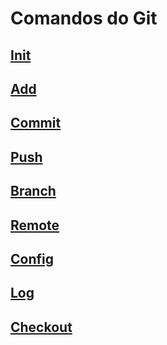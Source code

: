 # Comandos do Git

## [Init](https://github.com/ghsumiyasu/Git-GitHub/blob/main/README-Comando-Git-Init-br-pt.md)
## [Add](https://github.com/ghsumiyasu/Git-GitHub/blob/main/README-Comando-Git-Add-br-pt.md)
## [Commit](https://github.com/ghsumiyasu/Git-GitHub/blob/main/README-Comando-Git-Commit-br-pt.md)
## [Push](https://github.com/ghsumiyasu/Git-GitHub/blob/main/README-Comando-Git-Push-br-pt.md)
## [Branch](https://github.com/ghsumiyasu/Git-GitHub/blob/main/README-Comando-Git-Branch-br-pt.md)
## [Remote](https://github.com/ghsumiyasu/Git-GitHub/blob/main/README-Comando-Git-Remote-br-pt.md)
## [Config](https://github.com/ghsumiyasu/Git-GitHub/blob/main/README-Comando-Git-Config-br-pt.md)
## [Log](https://github.com/ghsumiyasu/Git-GitHub/blob/main/README-Comando-Git-Log-br-pt.md)
## [Checkout](https://github.com/ghsumiyasu/Git-GitHub/blob/main/README-Comando-Git-Checkout-br-pt.md)

